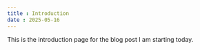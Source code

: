 ```yaml
---
title : Introduction
date : 2025-05-16
---
```

This is the introduction page for the blog post I am starting today.
